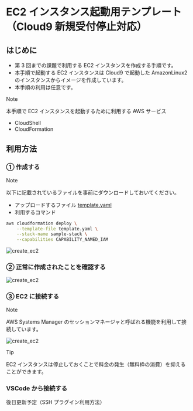 # EC2 インスタンス起動用テンプレート（Cloud9 新規受付停止対応）

## はじめに

- 第 3 回までの課題で利用する EC2 インスタンスを作成する手順です。
- 本手順で起動する EC2 インスタンスは Cloud9 で起動した AmazonLinux2 のインスタンスからイメージを作成しています。
- 本手順の利用は任意です。

> [!NOTE]
> 本手順で EC2 インスタンスを起動するために利用する AWS サービス
>
> - CloudShell
> - CloudFormation

## 利用方法

### ① 作成する

> [!NOTE]
> 以下に記載されているファイルを事前にダウンロードしておいてください。

- アップロードするファイル [template.yaml](./template.yaml)
- 利用するコマンド

```bash
aws cloudformation deploy \
    --template-file template.yaml \
    --stack-name sample-stack \
    --capabilities CAPABILITY_NAMED_IAM
```

![create_ec2](./assets/gif/create_ec2_demo.gif)

### ② 正常に作成されたことを確認する

![create_ec2](./assets/gif/check_stack_demo.gif)

### ③ EC2 に接続する

> [!NOTE]
> AWS Systems Manager のセッションマネージャと呼ばれる機能を利用して接続しています。

![create_ec2](./assets/gif/connect_ec2_demo.gif)

> [!TIP]
> EC2 インスタンスは停止しておくことで料金の発生（無料枠の消費）を抑えることができます。

### VSCode から接続する

後日更新予定（SSH プラグイン利用方法）
